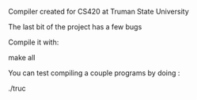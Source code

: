 Compiler created for CS420 at Truman State University

The last bit of the project has a few bugs

Compile it with:

make all

You can test compiling a couple programs by doing :

./truc <program>
